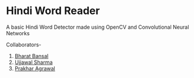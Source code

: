 # Hindi Word Reader
A basic Hindi Word Detector made using OpenCV and Convolutional Neural Networks

Collaborators-
1. <a href="https://github.com/Bharat-mtr"> Bharat Bansal</a>
2. <a href="https://github.com/ujju20">Ujjawal Sharma</a>
3. <a href="https://github.com/prakhar2408">Prakhar Agrawal</a>
